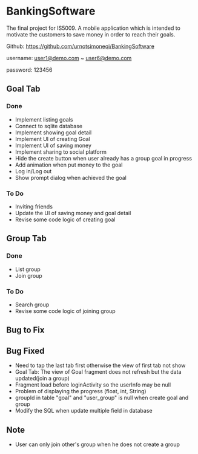# BankingSoftware
The final project for IS5009. A mobile application which is intended to motivate the customers to save money in order to reach their goals.

Github: https://github.com/urnotsimoneqi/BankingSoftware

username: user1@demo.com ~ user6@demo.com

password: 123456

## Goal Tab
### Done
- Implement listing goals
- Connect to sqlite database
- Implement showing goal detail
- Implement UI of creating Goal
- Implement UI of saving money
- Implement sharing to social platform
- Hide the create button when user already has a group goal in progress
- Add animation when put money to the goal 
- Log in/Log out
- Show prompt dialog when achieved the goal

### To Do
- Inviting friends
- Update the UI of saving money and goal detail
- Revise some code logic of creating goal

## Group Tab
### Done
- List group
- Join group
### To Do
- Search group
- Revise some code logic of joining group
## Bug to Fix

 
## Bug Fixed
- Need to tap the last tab first otherwise the view of first tab not show
- Goal Tab: The view of Goal fragment does not refresh but the data updated(join a group)
- Fragment load before loginActivity so the userInfo may be null
- Problem of displaying the progress (float, int, String)
- groupId in table "goal" and "user_group" is null when create goal and group
- Modify the SQL when update multiple field in database
## Note
- User can only join other's group when he does not create a group
